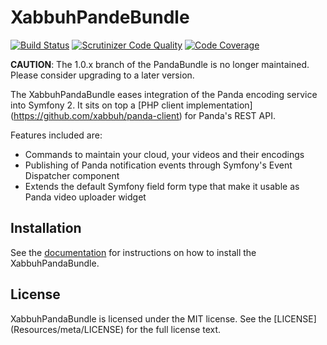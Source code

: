 XabbuhPandeBundle
=================

[![Build Status](https://travis-ci.org/xabbuh/PandaBundle.svg?branch=1.0)](https://travis-ci.org/xabbuh/PandaBundle)
[![Scrutinizer Code Quality](https://scrutinizer-ci.com/g/xabbuh/PandaBundle/badges/quality-score.png?b=1.0)](https://scrutinizer-ci.com/g/xabbuh/PandaBundle/?branch=1.0)
[![Code Coverage](https://scrutinizer-ci.com/g/xabbuh/PandaBundle/badges/coverage.png?b=1.0)](https://scrutinizer-ci.com/g/xabbuh/PandaBundle/?branch=1.0)

**CAUTION**: The 1.0.x branch of the PandaBundle is no longer maintained.
Please consider upgrading to a later version.

The XabbuhPandaBundle eases integration of the Panda encoding service into
Symfony 2. It sits on top a [PHP client implementation]
(https://github.com/xabbuh/panda-client) for Panda's REST API.

Features included are:

- Commands to maintain your cloud, your videos and their encodings
- Publishing of Panda notification events through Symfony's Event Dispatcher
  component
- Extends the default Symfony field form type that make it usable as Panda video
  uploader widget

Installation
------------

See the [documentation](Resources/doc/index.md) for instructions on how to
install the XabbuhPandaBundle.

License
-------

XabbuhPandaBundle is licensed under the MIT license. See the [LICENSE]
(Resources/meta/LICENSE) for the full license text.
